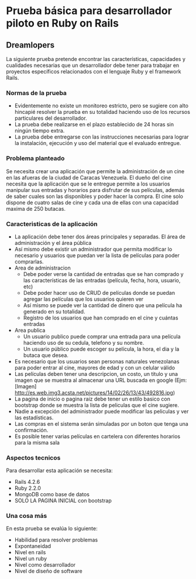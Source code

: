 # Prueba básica para desarrollador piloto en Ruby on Rails
## Dreamlopers

La siguiente prueba pretende encontrar las características, capacidades y cualidades necesarias que un desarrollador debe tener para trabajar en proyectos específicos relacionados con el lenguaje Ruby y el framework Rails.

### Normas de la prueba

- Evidentemente no existe un monitoreo estricto, pero se sugiere con alto hincapié resolver la prueba en su totalidad haciendo uso de los recursos particulares del desarrollador.
- La prueba debe realizarse en el plazo establecido de 24 horas sin ningún tiempo extra.
- La prueba debe entregarse con las instrucciones necesarias para lograr la instalación, ejecución y uso del material que el evaluado entregue.


### Problema planteado

Se necesita crear una aplicación que permite la administración de un cine en las afueras de la ciudad de Caracas Venezuela. El dueño del cine necesita que la aplicación que se le entregue permite a los usuarios manipular sus entradas y horarios para disfrutar de sus películas, además de saber cuales son las disponibles y poder hacer la compra. El cine solo dispone de cuatro salas de cine y cada una de ellas con una capacidad maxima de 250 butacas.

### Caracteristicas de la aplicación

- La aplicación debe tener dos áreas principales y separadas. El área de administración y el área pública
- Así mismo debe existir un administrador que permita modificar lo necesario y usuarios que puedan ver la lista de películas para poder comprarlas.
- Area de administracion
	- Debe poder verse la cantidad de entradas que se han comprado y las características de las entradas (película, fecha, hora, usuario, etc)
	- Debe poder hacer uso de CRUD de películas donde se puedan agregar las películas que los usuarios quieren ver
	- Así mismo se puede ver la cantidad de dinero que una película ha generado en su totalidad.
	- Registro de los usuarios que han comprado en el cine y cuántas entradas
- Area publica
	- Un usuario publico puede comprar una entrada para una película haciendo uso de su cedula, telefono y su nombre.
	- Un usuario público puede escoger su película, la hora, el dia y la butaca que desea.
- Es necesario que los usuarios sean personas naturales venezolanas para poder entrar al cine, mayores de edad y con un celular válido
- Las películas deben tener una descripcion, un costo, un titulo y una imagen que se muestra al almacenar una URL buscada en google (Ejm: [Imagen] http://es.web.img3.acsta.net/pictures/14/02/26/13/43/492816.jpg)
- La pagina de inicio o pagina raiz debe tener un estilo basico con bootstrap donde se muestra la lista de peliculas que el cine sugiere.
- Nadie a excepción del administrador puede modificar las peliculas y ver las estadísticas.
- Las compras en el sistema serán simuladas por un boton que tenga una confirmación.
- Es posible tener varias películas en cartelera con diferentes horarios para la misma sala

### Aspectos tecnicos
Para desarrollar esta aplicación se necesita:
- Rails 4.2.6
- Ruby 2.2.0
- MongoDB como base de datos
- SOLO LA PAGINA INICIAL con bootstrap

### Una cosa más
En esta prueba se evalúa lo siguiente:
- Habilidad para resolver problemas
- Expontaneidad
- Nivel en rails
- Nivel un ruby
- Nivel como desarrollador
- Nivel de diseño de software





